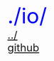 <font size= 10 color = Blue>./io/</font></br>
<font size = 5>[../](../main.md)</font></br>
<font size = 5>[github](github/github.md)</font></br>

